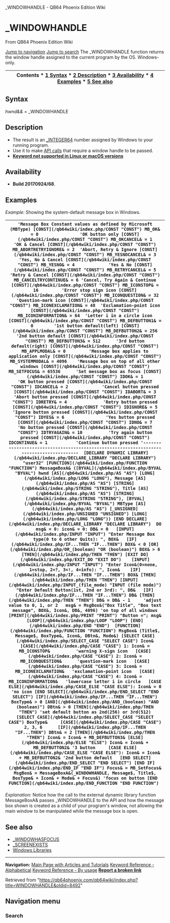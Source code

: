 


\_WINDOWHANDLE - QB64 Phoenix Edition Wiki








# \_WINDOWHANDLE



From QB64 Phoenix Edition Wiki



[Jump to navigation](#mw-head)
[Jump to search](#searchInput)
The \_WINDOWHANDLE function returns the window handle assigned to the current program by the OS. Windows-only.


  






| Contents * [1 Syntax](#Syntax) * [2 Description](#Description) * [3 Availability](#Availability) * [4 Examples](#Examples) * [5 See also](#See_also) |
| --- |


## Syntax


*hwnd&&* = \_WINDOWHANDLE
  




## Description


* The result is an [\_INTEGER64](/qb64wiki/index.php/INTEGER64 "INTEGER64") number assigned by Windows to your running program.
* Use it to make [API calls](/qb64wiki/index.php/Windows_Libraries "Windows Libraries") that require a window handle to be passed.
* **[Keyword not supported in Linux or macOS versions](/qb64wiki/index.php/Keywords_currently_not_supported_by_QB64#Keywords_not_supported_in_Linux_or_macOS_versions "Keywords currently not supported by QB64")**


  




## Availability


* **Build 20170924/68**.


  




## Examples


*Example:* Showing the system-default message box in Windows.





| ``` 'Message Box Constant values as defined by Microsoft (MBType) [CONST](/qb64wiki/index.php/CONST "CONST") MB_OK& = 0                'OK button only [CONST](/qb64wiki/index.php/CONST "CONST") MB_OKCANCEL& = 1          'OK & Cancel [CONST](/qb64wiki/index.php/CONST "CONST") MB_ABORTRETRYIGNORE& = 2  'Abort, Retry & Ignore [CONST](/qb64wiki/index.php/CONST "CONST") MB_YESNOCANCEL& = 3       'Yes, No & Cancel [CONST](/qb64wiki/index.php/CONST "CONST") MB_YESNO& = 4             'Yes & No [CONST](/qb64wiki/index.php/CONST "CONST") MB_RETRYCANCEL& = 5       'Retry & Cancel [CONST](/qb64wiki/index.php/CONST "CONST") MB_CANCELTRYCONTINUE& = 6 'Cancel, Try Again & Continue [CONST](/qb64wiki/index.php/CONST "CONST") MB_ICONSTOP& = 16         'Error stop sign icon [CONST](/qb64wiki/index.php/CONST "CONST") MB_ICONQUESTION& = 32     'Question-mark icon [CONST](/qb64wiki/index.php/CONST "CONST") MB_ICONEXCLAMATION& = 48  'Exclamation-point icon [CONST](/qb64wiki/index.php/CONST "CONST") MB_ICONINFORMATION& = 64  'Letter i in a circle icon [CONST](/qb64wiki/index.php/CONST "CONST") MB_DEFBUTTON1& = 0        '1st button default(left) [CONST](/qb64wiki/index.php/CONST "CONST") MB_DEFBUTTON2& = 256      '2nd button default [CONST](/qb64wiki/index.php/CONST "CONST") MB_DEFBUTTON3& = 512      '3rd button default(right) [CONST](/qb64wiki/index.php/CONST "CONST") MB_APPLMODAL& = 0         'Message box applies to application only [CONST](/qb64wiki/index.php/CONST "CONST") MB_SYSTEMMODAL& = 4096    'Message box on top of all other windows [CONST](/qb64wiki/index.php/CONST "CONST") MB_SETFOCUS& = 65536      'Set message box as focus [CONST](/qb64wiki/index.php/CONST "CONST") IDOK& = 1                 'OK button pressed [CONST](/qb64wiki/index.php/CONST "CONST") IDCANCEL& = 2             'Cancel button pressed [CONST](/qb64wiki/index.php/CONST "CONST") IDABORT& = 3              'Abort button pressed [CONST](/qb64wiki/index.php/CONST "CONST") IDRETRY& = 4              'Retry button pressed [CONST](/qb64wiki/index.php/CONST "CONST") IDIGNORE& = 5             'Ignore button pressed [CONST](/qb64wiki/index.php/CONST "CONST") IDYES& = 6                'Yes button pressed [CONST](/qb64wiki/index.php/CONST "CONST") IDNO& = 7                 'No button pressed [CONST](/qb64wiki/index.php/CONST "CONST") IDTRYAGAIN& = 10          'Try again button pressed [CONST](/qb64wiki/index.php/CONST "CONST") IDCONTINUE& = 1           'Continue button pressed '----------------------------------------------------------------------------------------  [DECLARE DYNAMIC LIBRARY](/qb64wiki/index.php/DECLARE_LIBRARY "DECLARE LIBRARY") "user32" [FUNCTION](/qb64wiki/index.php/FUNCTION "FUNCTION") MessageBoxA& ([BYVAL](/qb64wiki/index.php/BYVAL "BYVAL") hwnd [AS](/qb64wiki/index.php/AS "AS") [LONG](/qb64wiki/index.php/LONG "LONG"), Message [AS](/qb64wiki/index.php/AS "AS") [STRING](/qb64wiki/index.php/STRING "STRING"), Title [AS](/qb64wiki/index.php/AS "AS") [STRING](/qb64wiki/index.php/STRING "STRING"), [BYVAL](/qb64wiki/index.php/BYVAL "BYVAL") MBType [AS](/qb64wiki/index.php/AS "AS") [_UNSIGNED](/qb64wiki/index.php/UNSIGNED "UNSIGNED") [LONG](/qb64wiki/index.php/LONG "LONG")) [END DECLARE](/qb64wiki/index.php/DECLARE_LIBRARY "DECLARE LIBRARY")  DO   msg& = 0: icon& = 0: DB& = 0   [INPUT](/qb64wiki/index.php/INPUT "INPUT") "Enter Message Box type(0 to 6 other Quits): ", BOX&   [IF](/qb64wiki/index.php/IF...THEN "IF...THEN") BOX& < 0 [OR](/qb64wiki/index.php/OR_(boolean) "OR (boolean)") BOX& > 6 [THEN](/qb64wiki/index.php/THEN "THEN") [EXIT DO](/qb64wiki/index.php/EXIT_DO "EXIT DO")    [INPUT](/qb64wiki/index.php/INPUT "INPUT") "Enter Icon&(0=none, 1=stop, 2=?, 3=!, 4=info): ", Icon&    [IF](/qb64wiki/index.php/IF...THEN "IF...THEN") BOX& [THEN](/qb64wiki/index.php/THEN "THEN") [INPUT](/qb64wiki/index.php/INPUT_(file_mode) "INPUT (file mode)") "Enter Default Button(1st, 2nd or 3rd): ", DB&   [IF](/qb64wiki/index.php/IF...THEN "IF...THEN") DB& [THEN](/qb64wiki/index.php/THEN "THEN") DB& = DB& - 1     'adjust value to 0, 1, or 2   msg& = MsgBox&("Box Title", "Box text message", BOX&, Icon&, DB&, 4096) 'on top of all windows    [PRINT](/qb64wiki/index.php/PRINT "PRINT") "Button ="; msg& [LOOP](/qb64wiki/index.php/LOOP "LOOP") [END](/qb64wiki/index.php/END "END")  [FUNCTION](/qb64wiki/index.php/FUNCTION "FUNCTION") MsgBox& (Title$, Message$, BoxType&, Icon&, DBtn&, Mode&) [SELECT CASE](/qb64wiki/index.php/SELECT_CASE "SELECT CASE") Icon&   [CASE](/qb64wiki/index.php/CASE "CASE") 1: Icon& = MB_ICONSTOP&          'warning X-sign icon   [CASE](/qb64wiki/index.php/CASE "CASE") 2: Icon& = MB_ICONQUESTION&      'question-mark icon   [CASE](/qb64wiki/index.php/CASE "CASE") 3: Icon& = MB_ICONEXCLAMATION&   'exclamation-point icon   [CASE](/qb64wiki/index.php/CASE "CASE") 4: Icon& = MB_ICONINFORMATION&   'lowercase letter i in circle   [CASE ELSE](/qb64wiki/index.php/CASE_ELSE "CASE ELSE"): Icon& = 0 'no icon [END SELECT](/qb64wiki/index.php/END_SELECT "END SELECT") [IF](/qb64wiki/index.php/IF...THEN "IF...THEN") BoxType& > 0 [AND](/qb64wiki/index.php/AND_(boolean) "AND (boolean)") DBtn& > 0 [THEN](/qb64wiki/index.php/THEN "THEN") 'set default button as 2nd(256) or 3rd(512)   [SELECT CASE](/qb64wiki/index.php/SELECT_CASE "SELECT CASE") BoxType&     [CASE](/qb64wiki/index.php/CASE "CASE") 2, 3, 6      [IF](/qb64wiki/index.php/IF...THEN "IF...THEN") DBtn& = 2 [THEN](/qb64wiki/index.php/THEN "THEN") Icon& = Icon& + MB_DEFBUTTON3& [ELSE](/qb64wiki/index.php/ELSE "ELSE") Icon& = Icon& + MB_DEFBUTTON2& '3 button     [CASE ELSE](/qb64wiki/index.php/CASE_ELSE "CASE ELSE"): Icon& = Icon& + MB_DEFBUTTON2& '2nd button default   [END SELECT](/qb64wiki/index.php/END_SELECT "END SELECT") [END IF](/qb64wiki/index.php/END_IF "END IF") Focus& = MB_SetFocus& MsgBox& = MessageBoxA&(_WINDOWHANDLE, Message$, Title$, BoxType& + Icon& + Mode& + Focus&) 'focus on button [END FUNCTION](/qb64wiki/index.php/END_FUNCTION "END FUNCTION")  ``` |
| --- |


*Explanation:* Notice how the call to the external dynamic library function MessageBoxA& passes \_WINDOWHANDLE to the API and how the message box shown is created as a child of your program's window, not allowing the main window to be manipulated while the message box is open.
  




## See also


* [\_WINDOWHASFOCUS](/qb64wiki/index.php/WINDOWHASFOCUS "WINDOWHASFOCUS")
* [\_SCREENEXISTS](/qb64wiki/index.php/SCREENEXISTS "SCREENEXISTS")
* [Windows Libraries](/qb64wiki/index.php/Windows_Libraries "Windows Libraries")


  






---


**Navigation:**
[Main Page with Articles and Tutorials](/qb64wiki/index.php/Main_Page "Main Page")
[Keyword Reference - Alphabetical](/qb64wiki/index.php/Keyword_Reference_-_Alphabetical "Keyword Reference - Alphabetical")
[Keyword Reference - By usage](/qb64wiki/index.php/Keyword_Reference_-_By_usage "Keyword Reference - By usage")
**[Report a broken link](https://qb64phoenix.com/forum/showthread.php?tid=2800)**  





Retrieved from "<https://qb64phoenix.com/qb64wiki/index.php?title=WINDOWHANDLE&oldid=8492>"




## Navigation menu








### Search





















